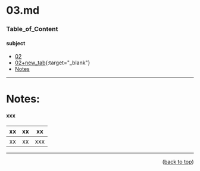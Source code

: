<a name="topage"></a>

# 03.md

### Table_of_Content

#### subject
* [02](02.md)
* [02+new_tab](02.md){:target="_blank"}
* [Notes](#Notes)


----

# Notes:

#### xxx
| xx | xx | xx | 
| :-: | :-: |  :-: | 
| xx | xx | xxx  |

----

<p align="right">(<a href="#topage">back to top</a>)</p>
<br/>
<br/>
